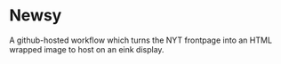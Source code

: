 # Newsy

A github-hosted workflow which turns the NYT frontpage into an HTML wrapped image to host on an eink display.
